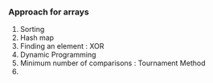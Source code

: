 ### Approach for arrays

1. Sorting
2. Hash map
3. Finding an element : XOR
4. Dynamic Programming
5. Minimum number of comparisons : Tournament Method
6. 




